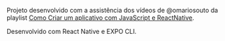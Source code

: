 Projeto desenvolvido com a assistência dos vídeos de @omariosouto da playlist [Como Criar um aplicativo com JavaScript e ReactNative](https://www.youtube.com/playlist?list=PLTcmLKdIkOWkkBSilAr6iqdnSDXdiiyIq).

Desenvolvido com React Native e EXPO CLI.
